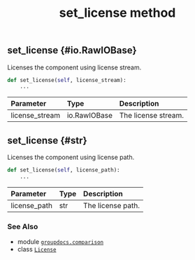 ﻿---
title: set_license method
second_title: GroupDocs.Comparison for Python via .NET API References
description: 
type: docs
url: /python-net/groupdocs.comparison/license/set_license/
is_root: false
weight: 20
---

## set_license {#io.RawIOBase}

Licenses the component using license stream.



```python
def set_license(self, license_stream):
    ...
```


| Parameter | Type | Description |
| :- | :- | :- |
| license_stream | io.RawIOBase | The license stream. |


## set_license {#str}

Licenses the component using license path.



```python
def set_license(self, license_path):
    ...
```


| Parameter | Type | Description |
| :- | :- | :- |
| license_path | str | The license path. |



### See Also
* module [`groupdocs.comparison`](../../)
* class [`License`](/comparison/python-net/groupdocs.comparison/license)
